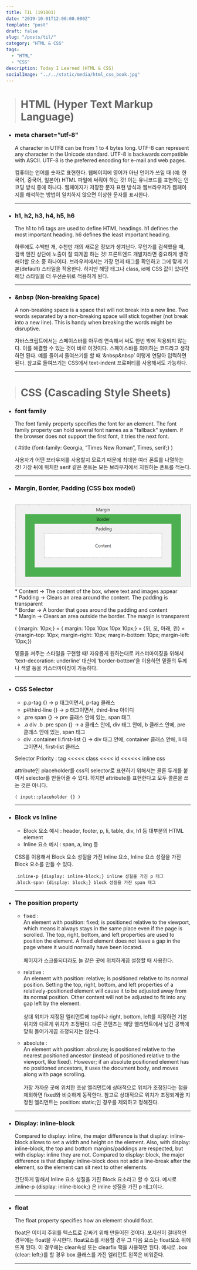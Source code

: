 ```yaml
---
title: TIL (191001)
date: "2019-10-01T12:00:00.000Z"
template: "post"
draft: false
slug: "/posts/til/"
category: "HTML & CSS"
tags:
  - "HTML"
  - "CSS"
description: Today I Learned (HTML & CSS)
socialImage: "../../static/media/html_css_book.jpg"
---
```


> # HTML (Hyper Text Markup Language)

- ### meta charset=”utf-8"

  A character in UTF8 can be from 1 to 4 bytes long. UTF-8 can represent any character in the Unicode standard. UTF-8 is backwards compatible with ASCII. UTF-8 is the preferred encoding for e-mail and web pages.

  컴퓨터는 언어를 숫자로 표현한다. 웹페이지에 영어가 아닌 언어가 쓰일 때 (예: 한국어, 중국어, 일본어) HTML 파일에 써줘야 하는 것! 이는 유니코드를 표현하는 인코딩 방식 중에 하나다. 웹페이지가 저장한 문자 표현 방식과 웹브라우저가 웹페이지를 해석하는 방법이 일치하지 않으면 이상한 문자를 표시한다.

  ***

- ### h1, h2, h3, h4, h5, h6

  The h1 to h6 tags are used to define HTML headings. h1 defines the most important heading. h6 defines the least important heading.

  하루에도 수백만 개, 수천만 개의 새로운 정보가 생겨난다. 무언가를 검색했을 때, 검색 엔진 상단에 노출이 잘 되게끔 하는 것! 프론트엔드 개발자라면 중요하게 생각해야할 요소 중 하나이다. 브라우저에서는 가장 먼저 태그를 확인하고 그에 맞게 기본(default) 스타일을 적용한다. 하지만 해당 태그나 class, id에 CSS 값이 있다면 해당 스타일을 더 우선순위로 적용하게 된다.

  ***

- ### &nbsp (Non-breaking Space)

  A non-breaking space is a space that will not break into a new line. Two words separated by a non-breaking space will stick together (not break into a new line). This is handy when breaking the words might be disruptive.

  자바스크립트에서는 스페이스바를 아무리 연속해서 써도 한번 밖에 적용되지 않는다. 이를 해결할 수 있는 것이 바로 이것이다. 스페이스바를 의미하는 코드라고 생각하면 된다. 예를 들어서 들여쓰기를 할 때 ‘&nbsp&nbsp’ 이렇게 연달아 입력하면 된다. 참고로 들여쓰기는 CSS에서 text-indent 프로퍼티를 사용해서도 가능하다.

  ***

> # CSS (Cascading Style Sheets)

- ### font family

  The font family property specifies the font for an element. The font family property can hold several font names as a "fallback" system. If the browser does not support the first font, it tries the next font.

  ( #title {font-family: Georgia, “Times New Roman”, Times, serif;} )

  사용자가 어떤 브라우저를 사용할지 모르기 때문에 최대한 여러 폰트를 나열하는 것! 가장 뒤에 위치한 serif 같은 폰트는 모든 브라우저에서 지원하는 폰트를 적는다.

  ***

- ### Margin, Border, Padding (CSS box model)

    </br>
    <img src="../../static/media/css_box_model.png" alt="css_box_model">
    </br>
    * Content -> The content of the box, where text and images appear</br>
    * Padding -> Clears an area around the content. The padding is transparent</br>
    * Border -> A border that goes around the padding and content</br>
    * Margin -> Clears an area outside the border. The margin is transparent</br>
   
    ( {margin: 10px;} = { margin: 10px 10px 10px 10px;} = {위, 오, 아래, 왼} =
    {margin-top: 10px; margin-right: 10px; margin-bottom: 10px; margin-left: 10px;})
   
    밑줄을 쳐주는 스타일을 구현할 때! 자유롭게 원하는대로 커스터마이징을 위해서 ‘text-decoration: underline’ 대신에 ‘border-bottom’을 이용하면 밑줄의 두께나 색깔 등을 커스터마이징이 가능하다.
  ***

- ### CSS Selector

  - p.p-tag {} -> p 태그이면서, p-tag 클래스
  - p#third-line {} -> p 태그이면서, third-line 아이디
  - .pre span {} -> pre 클래스 안에 있는, span 태그
  - .a div .b .pre span {} -> a 클래스 안에, div 태그 안에, b 클래스 안에, pre 클래스 안에 있는, span 태그
  - div .container li.first-list {} -> div 태그 안에, container 클래스 안에, li 태그이면서, first-list 클래스

  Selector Priority : tag <<<<< class <<<< id <<<<<< inline css

  attribute인 placeholder를 css의 selector로 표현하기 위해서는 콜론 두개를 붙여서 selector를 만들어줄 수 있다. 하지만 attribute를 표현한다고 모두 콜론을 쓰는 것은 아니다.

  ```
  ( input::placeholder {} )
  ```

  ***

- ### Block vs Inline

  - Block 요소 예시 : header, footer, p, li, table, div, h1 등 대부분의 HTML element
  - Inline 요소 예시 : span, a, img 등

  CSS를 이용해서 Block 요소 성질을 가진 Inline 요소, Inline 요소 성질을 가진 Block 요소를 만들 수 있다.

  ```
  .inline-p {display: inline-block;} inline 성질을 가진 p 태그
  .block-span {display: block;} block 성질을 가진 span 태그
  ```

  ***

- ### The position property

  - fixed :</br>
    An element with position: fixed; is positioned relative to the viewport, which means it always stays in the same place even if the page is scrolled. The top, right, bottom, and left properties are used to position the element. A fixed element does not leave a gap in the page where it would normally have been located.</br>
    </br>
    페이지가 스크롤되더라도 늘 같은 곳에 위치하게끔 설정할 때 사용한다.

  - relative :</br>
    An element with position: relative; is positioned relative to its normal position. Setting the top, right, bottom, and left properties of a relatively-positioned element will cause it to be adjusted away from its normal position. Other content will not be adjusted to fit into any gap left by the element.</br>
    </br>
    상대 위치가 지정된 엘리먼트에 top이나 right, bottom, left를 지정하면 기본 위치와 다르게 위치가 조정된다. 다른 콘텐츠는 해당 엘리먼트에서 남긴 공백에 맞춰 들어가게끔 조정되지는 않는다.

  - absolute :</br>
    An element with position: absolute; is positioned relative to the nearest positioned ancestor (instead of positioned relative to the viewport, like fixed). However; if an absolute positioned element has no positioned ancestors, it uses the document body, and moves along with page scrolling.</br>
    </br>
    가장 가까운 곳에 위치한 조상 엘리먼트에 상대적으로 위치가 조정된다는 점을 제외하면 fixed와 비슷하게 동작한다. 참고로 상대적으로 위치가 조정되게끔 지정된 엘리먼트는 position: static;인 경우를 제외하고 정해진다.

  ***

- ### Display: inline-block

  Compared to display: inline, the major difference is that display: inline-block allows to set a width and height on the element. Also, with display: inline-block, the top and bottom margins/paddings are respected, but with display: inline they are not. Compared to display: block, the major difference is that display: inline-block does not add a line-break after the element, so the element can sit next to other elements.

  간단하게 말해서 Inline 요소 성질을 가진 Block 요소라고 할 수 있다. 예시로 .inline-p {display: inline-block;} 은 inline 성질을 가진 p 태그이다.

  ***

- ### float

  The float property specifies how an element should float.

  float은 이미지 주위를 텍스트로 감싸기 위해 만들어진 것이다. 포지션이 절대적인 경우에는 float을 무시한다. float요소를 사용할 경우 그 다음 요소는 float요소 위에 뜨게 된다. 이 경우에는 clear속성 또는 clearfix 핵을 사용하면 된다. 예시로 .box {clear: left;}를 할 경우 box 클래스를 가진 엘리먼트 왼쪽은 비워준다.

  ***
